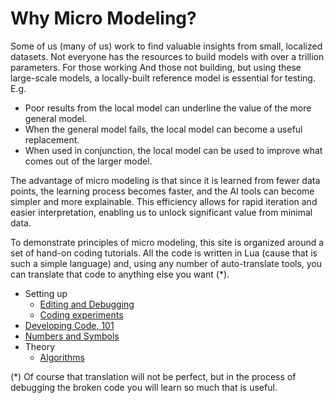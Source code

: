 
# Why Micro Modeling?

Some of us (many of us) work to  find valuable insights from small,
localized datasets. Not everyone has the resources to build models
with over a trillion parameters. For those working And those not
building, but using these large-scale models, a locally-built
reference model is essential for testing.  E.g.

- Poor results from the local  model can underline the value of the more general model.
- When the general model fails, the local model can become a useful replacement.
- When used in conjunction, the local model can be used to improve what
  comes out of the larger model.

The advantage of micro modeling is that since it is learned from fewer data points, the
learning process becomes faster, and the AI tools can become simpler and more
explainable. This efficiency allows for rapid iteration and easier
interpretation, enabling us to unlock significant value from minimal
data.

To demonstrate principles of micro modeling, this site is organized around a set of hand-on
coding tutorials. All the code is written in Lua (cause that is
such a simple language) and, using any number of auto-translate tools, you can
translate  that code to anything else you want (\*).

- Setting up
  - [Editing and Debugging](dev.md)
  - [Coding experiments](Code.md)
- [Developing Code, 101](dev.md)
- [Numbers and Symbols](Numsym.md)
- Theory
  - [Algorithms](algos.md)


(\*) Of course that translation will not be perfect, but in the process of debugging the broken code you will
learn so much that is useful.
